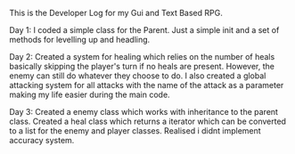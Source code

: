 This is the Developer Log for my Gui and Text Based RPG. 


Day 1: 
I coded a simple class for the Parent. Just a simple init and a set of methods for levelling up and headling.

Day 2:
Created a system for healing which relies on the number of heals basically skipping the player's turn if no heals are present. However, the enemy can still do whatever they choose to do.
I also created a global attacking system for all attacks with the name of the attack as a parameter making my life easier during the main code.

Day 3:
Created a enemy class which works with inheritance to the parent class.
Created a heal class which returns a iterator which can be converted to a list for the enemy and player classes. 
Realised i didnt implement accuracy system.